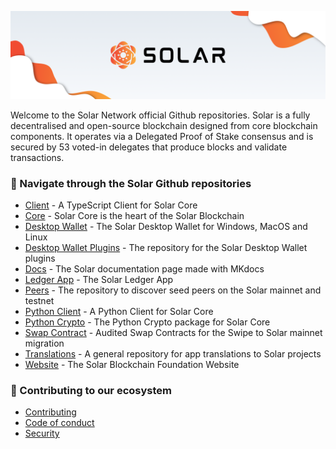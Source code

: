 
<p align="center">
	<img src="./banner.png" />
</p>

Welcome to the Solar Network official Github repositories.
Solar is a fully decentralised and open-source blockchain designed from core blockchain components.
It operates via a Delegated Proof of Stake consensus and is secured by 53 voted-in delegates that produce blocks and validate transactions.

### 🔎 Navigate through the Solar Github repositories

- [Client](https://github.com/solar-network/client) - A TypeScript Client for Solar Core
- [Core](https://github.com/solar-network/core) - Solar Core is the heart of the Solar Blockchain
- [Desktop Wallet](https://github.com/solar-network/desktop-wallet) - The Solar Desktop Wallet for Windows, MacOS and Linux
- [Desktop Wallet Plugins](https://github.com/solar-network/desktop-wallet-plugins) - The repository for the Solar Desktop Wallet plugins
- [Docs](https://github.com/solar-network/docs) - The Solar documentation page made with MKdocs
- [Ledger App](https://github.com/solar-network/ledger-app-solar) - The Solar Ledger App
- [Peers](https://github.com/solar-network/peers) - The repository to discover seed peers on the Solar mainnet and testnet
- [Python Client](https://github.com/solar-network/python-client) - A Python Client for Solar Core
- [Python Crypto](https://github.com/solar-network/python-client) - The Python Crypto package for Solar Core
- [Swap Contract](https://github.com/solar-network/swap-contract) - Audited Swap Contracts for the Swipe to Solar mainnet migration
- [Translations](https://github.com/solar-network/translations) - A general repository for app translations to Solar projects
- [Website](https://github.com/solar-network/website) - The Solar Blockchain Foundation Website

### 🔧 Contributing to our ecosystem

- [Contributing](https://github.com/solar-network/.github/blob/master/CONTRIBUTING.md)
- [Code of conduct](https://github.com/solar-network/.github/blob/master/CODE_OF_CONDUCT.md)
- [Security](https://github.com/solar-network/.github/blob/master/SECURITY.md)

